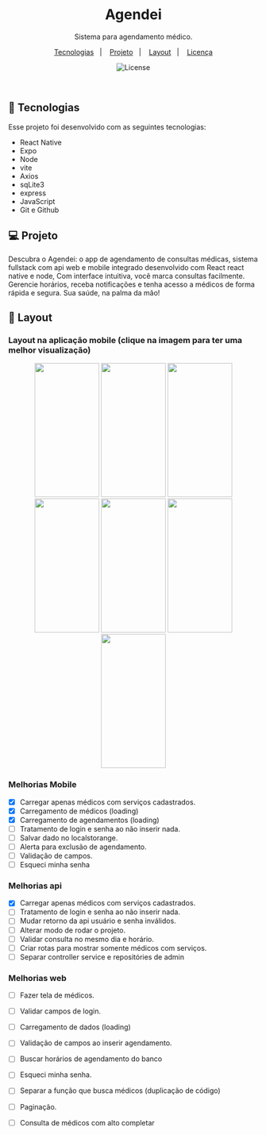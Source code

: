 <h1 align="center"> Agendei </h1>

<p align="center">
Sistema para agendamento médico. <br/>
</p>

<p align="center">
  <a href="#-tecnologias">Tecnologias</a>&nbsp;&nbsp;&nbsp;|&nbsp;&nbsp;&nbsp;
  <a href="#-projeto">Projeto</a>&nbsp;&nbsp;&nbsp;|&nbsp;&nbsp;&nbsp;
  <a href="#-layout">Layout</a>&nbsp;&nbsp;&nbsp;|&nbsp;&nbsp;&nbsp;
  <a href="#memo-licença">Licença</a>
</p>

<p align="center">
  <img alt="License" src="https://img.shields.io/static/v1?label=license&message=MIT&color=49AA26&labelColor=000000">
</p>

<br>


## 🚀 Tecnologias

Esse projeto foi desenvolvido com as seguintes tecnologias:

- React Native
- Expo
- Node
- vite
- Axios
- sqLite3
- express
- JavaScript
- Git e Github

## 💻 Projeto

Descubra o Agendei: o app de agendamento de consultas médicas, sistema fullstack com api web e mobile integrado desenvolvido com React react native e node, Com interface intuitiva, você marca consultas facilmente. Gerencie horários, receba notificações e tenha acesso a médicos de forma rápida e segura. Sua saúde, na palma da mão!

## 🎨 Layout

<h3>Layout na aplicação mobile (clique na imagem para ter uma melhor visualização)</h3>

<div align="center">  
<img src="https://github.com/user-attachments/assets/817ffd19-2f52-4f90-94cf-4cf8aaf26dc3" height="270" width="130" />
<img src="https://github.com/user-attachments/assets/d560b72c-3d52-45e8-bc0f-e82decc75068" height="270" width="130" />
<img src="https://github.com/user-attachments/assets/ece1307e-2809-40ca-92c1-99756f6e446a" height="270" width="130" />
<img src="https://github.com/user-attachments/assets/abe43b44-f852-4865-ac41-38ea12ad2acf" height="270" width="130" />
<img src="https://github.com/user-attachments/assets/c963857e-27e9-4409-af12-9f4e2f6300ec" height="270" width="130" />
<img src="https://github.com/user-attachments/assets/64c32979-d99e-4fc8-9af8-bdc7c151fa86" height="270" width="130" />
<img src="https://github.com/user-attachments/assets/7c92d5a2-2cdb-436c-8dda-edc4714cc079" height="270" width="130" />
</div>


### Melhorias Mobile

- [x] Carregar apenas médicos com serviços cadastrados.
- [x] Carregamento de médicos (loading)
- [x] Carregamento de agendamentos (loading)
- [ ] Tratamento de login e senha ao não inserir nada.
- [ ] Salvar dado no localstorange.
- [ ] Alerta para exclusão de agendamento.
- [ ] Validação de campos.
- [ ] Esqueci minha senha

### Melhorias api

- [x] Carregar apenas médicos com serviços cadastrados.
- [ ] Tratamento de login e senha ao não inserir nada.
- [ ] Mudar retorno da api usuário e senha inválidos.
- [ ] Alterar modo de rodar o projeto.
- [ ] Validar consulta no mesmo dia e horário.
- [ ] Criar rotas para mostrar somente médicos com serviços.
- [ ] Separar controller service e repositóries de admin

### Melhorias web

- [ ] Fazer tela de médicos.
- [ ] Validar campos de login.
- [ ] Carregamento de dados (loading)
- [ ] Validação de campos ao inserir agendamento.
- [ ] Buscar horários de agendamento do banco
- [ ] Esqueci minha senha.
- [ ] Separar a função que busca médicos (duplicação de código)
- [ ] Paginação.
- [ ] Consulta de médicos com alto completar


